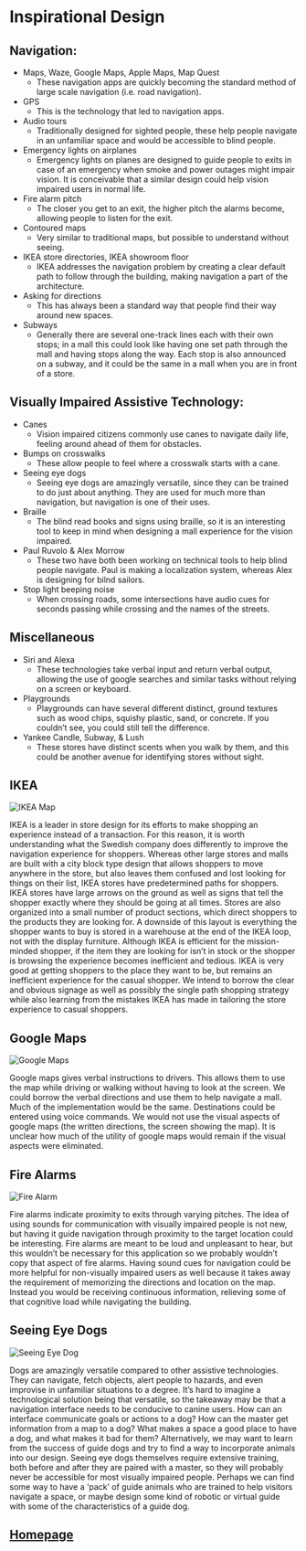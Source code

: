 # Inspirational Design

## Navigation:
* Maps, Waze, Google Maps, Apple Maps, Map Quest
  * These navigation apps are quickly becoming the standard method of large scale navigation (i.e. road navigation).
* GPS
  * This is the technology that led to navigation apps.
* Audio tours
  * Traditionally designed for sighted people, these help people navigate in an unfamiliar space and would be accessible to blind people.
* Emergency lights on airplanes
  * Emergency lights on planes are designed to guide people to exits in case of an emergency when smoke and power outages might impair vision. It is conceivable that a similar design could help vision impaired users in normal life.
* Fire alarm pitch
  * The closer you get to an exit, the higher pitch the alarms become, allowing people to listen for the exit.
* Contoured maps
  * Very similar to traditional maps, but possible to understand without seeing.
* IKEA store directories, IKEA showroom floor
  * IKEA addresses the navigation problem by creating a clear default path to follow through the building, making navigation a part of the architecture.
* Asking for directions
  * This has always been a standard way that people find their way around new spaces.
* Subways
  * Generally there are several one-track lines each with their own stops; in a mall this could look like having one set path through the mall and having stops along the way. Each stop is also announced on a subway, and it could be the same in a mall when you are in front of a store.

## Visually Impaired Assistive Technology:
* Canes
  * Vision impaired citizens commonly use canes to navigate daily life, feeling around ahead of them for obstacles.
* Bumps on crosswalks
  * These allow people to feel where a crosswalk starts with a cane. 
* Seeing eye dogs
  * Seeing eye dogs are amazingly versatile, since they can be trained to do just about anything. They are used for much more than navigation, but navigation is one of their uses.
* Braille
  * The blind read books and signs using braille, so it is an interesting tool to keep in mind when designing a mall experience for the vision impaired.
* Paul Ruvolo & Alex Morrow
  * These two have both been working on technical tools to help blind people navigate. Paul is making a localization system, whereas Alex is designing for bilnd sailors.
* Stop light beeping noise
  * When crossing roads, some intersections have audio cues for seconds passing while crossing and the names of the streets. 

## Miscellaneous
* Siri and Alexa
  * These technologies take verbal input and return verbal output, allowing the use of google searches and similar tasks without relying on a screen or keyboard.
* Playgrounds
  * Playgrounds can have several different distinct, ground textures such as wood chips, squishy plastic, sand, or concrete. If you couldn’t see, you could still tell the difference. 
* Yankee Candle, Subway, & Lush
  * These stores have distinct scents when you walk by them, and this could be another avenue for identifying stores without sight.
  
## IKEA

![IKEA Map](ikea.png)

IKEA is a leader in store design for its efforts to make shopping an experience instead of a transaction. For this 
reason, it is worth understanding what the Swedish company does differently to improve the navigation experience for 
shoppers. Whereas other large stores and malls are built with a city block type design that allows shoppers to move 
anywhere in the store, but also leaves them confused and lost looking for things on their list, IKEA stores have 
predetermined paths for shoppers. IKEA stores have large arrows on the ground as well as signs that tell the shopper 
exactly where they should be going at all times. Stores are also organized into a small number of product sections, 
which direct shoppers to the products they are looking for. A downside of this layout is everything the shopper wants 
to buy is stored in a warehouse at the end of the IKEA loop, not with the display furniture. Although IKEA is efficient 
for the mission-minded shopper, if the item they are looking for isn’t in stock or the shopper is browsing the 
experience becomes inefficient and tedious. IKEA is very good at getting shoppers to the place they want to be, but 
remains an inefficient experience for the casual shopper. We intend to borrow the clear and obvious signage as well as 
possibly the single path shopping strategy while also learning from the mistakes IKEA has made in tailoring the store 
experience to casual shoppers. 

## Google Maps

![Google Maps](google.png)

Google maps gives verbal instructions to drivers. This allows them to use the map while driving or walking without 
having to look at the screen. We could borrow the verbal directions and use them to help navigate a mall. Much of the 
implementation would be the same. Destinations could be entered using voice commands. We would not use the visual 
aspects of google maps (the written directions, the screen showing the map). It is unclear how much of the utility of 
google maps would remain if the visual aspects were eliminated.

## Fire Alarms

![Fire Alarm](fire.png)

Fire alarms indicate proximity to exits through varying pitches. The idea of using sounds for communication with 
visually impaired people is not new, but having it guide navigation through proximity to the target location could be 
interesting. Fire alarms are meant to be loud and unpleasant to hear, but this wouldn’t be necessary for this 
application so we probably wouldn’t copy that aspect of fire alarms. Having sound cues for navigation could be more 
helpful for non-visually impaired users as well because it takes away the requirement of memorizing the directions and 
location on the map. Instead you would be receiving continuous information, relieving some of that cognitive load 
while navigating the building.

## Seeing Eye Dogs

![Seeing Eye Dog](dog.png)

Dogs are amazingly versatile compared to other assistive technologies. They can navigate, fetch objects, alert people
to hazards, and even improvise in unfamiliar situations to a degree. It’s hard to imagine a technological solution 
being that versatile, so the takeaway may be that a navigation interface needs to be conducive to canine users. How can 
an interface communicate goals or actions to a dog? How can the master get information from a map to a dog? What makes 
a space a good place to have a dog, and what makes it bad for them? Alternatively, we may want to learn from the success
of guide dogs and try to find a way to incorporate animals into our design. Seeing eye dogs themselves require 
extensive training, both before and after they are paired with a master, so they will probably never be accessible for 
most visually impaired people. Perhaps we can find some way to have a ‘pack’ of guide animals who are trained to help 
visitors navigate a space, or maybe design some kind of robotic or virtual guide with some of the characteristics of a 
guide dog.

## [Homepage](index.md)
